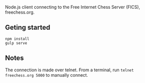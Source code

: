 Node.js client connecting to the Free Internet Chess Server (FICS), freechess.org.

## Geting started
    npm install
    gulp serve

## Notes

The connection is made over telnet. From a terminal, run `telnet freechess.org 5000` to manually connect.